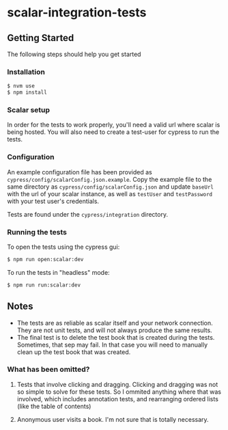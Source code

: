 # scalar-integration-tests

## Getting Started

The following steps should help you get started

### Installation

```sh
$ nvm use
$ npm install
```

### Scalar setup

In order for the tests to work properly, you'll need a valid url where scalar is being hosted. You will also need to create a test-user for cypress to run the tests.

### Configuration

An example configuration file has been provided as `cypress/config/scalarConfig.json.example`. Copy the example file to the same directory as `cypress/config/scalarConfig.json` and update `baseUrl` with the url of your scalar instance, as well as `testUser` and `testPassword` with your test user's credentials.

Tests are found under the `cypress/integration` directory.

### Running the tests

To open the tests using the cypress gui:

```sh
$ npm run open:scalar:dev
```

To run the tests in "headless" mode:

```sh
$ npm run run:scalar:dev
```

## Notes

- The tests are as reliable as scalar itself and your network connection. They are not unit tests, and will not always produce the same results.
- The final test is to delete the test book that is created during the tests. Sometimes, that sep may fail. In that case you will need to manually clean up the test book that was created.

### What has been omitted?

1. Tests that involve clicking and dragging. Clicking and dragging was not so simple to solve for these tests. So I ommited anything where that was involved, which includes annotation tests, and rearranging ordered lists (like the table of contents)

2. Anonymous user visits a book. I'm not sure that is totally necessary.
